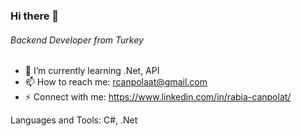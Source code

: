 ### Hi there 👋

###### Backend Developer from Turkey

- 🌱 I’m currently learning .Net, API
- 📫 How to reach me: rcanpolaat@gmail.com
- ⚡ Connect with me: https://www.linkedin.com/in/rabia-canpolat/


Languages and Tools: C#, .Net
